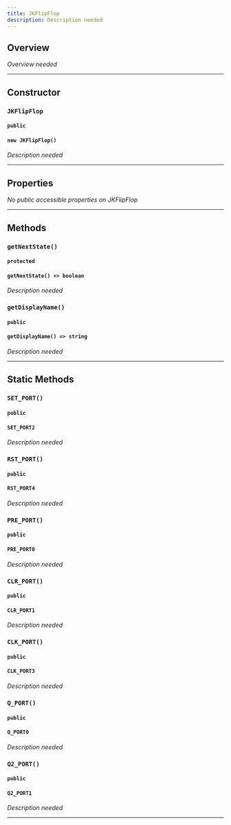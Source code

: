 ```yaml
---
title: JKFlipFlop
description: Description needed
---
```



## Overview
*Overview needed*

---


## Constructor

### `JKFlipFlop`
#### `public`
#### `new JKFlipFlop()`
*Description needed*

---


## Properties

*No public accessible properties on JKFlipFlop*

---


## Methods

### `getNextState()`
#### `protected`
#### `getNextState() => boolean`
*Description needed*

### `getDisplayName()`
#### `public`
#### `getDisplayName() => string`
*Description needed*

---


## Static Methods


### `SET_PORT()`
#### `public`
#### `SET_PORT2`
*Description needed*

### `RST_PORT()`
#### `public`
#### `RST_PORT4`
*Description needed*

### `PRE_PORT()`
#### `public`
#### `PRE_PORT0`
*Description needed*

### `CLR_PORT()`
#### `public`
#### `CLR_PORT1`
*Description needed*

### `CLK_PORT()`
#### `public`
#### `CLK_PORT3`
*Description needed*

### `Q_PORT()`
#### `public`
#### `Q_PORT0`
*Description needed*

### `Q2_PORT()`
#### `public`
#### `Q2_PORT1`
*Description needed*

---
